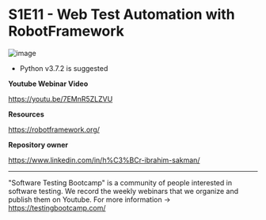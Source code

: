 # S1E11 - Web Test Automation with RobotFramework

![image](https://user-images.githubusercontent.com/89974862/145591105-8edc612e-003e-461c-b88a-a4440fba9c19.png)

 - Python v3.7.2 is suggested


**Youtube Webinar Video**

https://youtu.be/7EMnR5ZLZVU


**Resources**

https://robotframework.org/


**Repository owner**

https://www.linkedin.com/in/h%C3%BCr-ibrahim-sakman/


******

"Software Testing Bootcamp" is a community of people interested in software testing. We record the weekly webinars that we organize and publish them on Youtube. For more information -> https://testingbootcamp.com/
